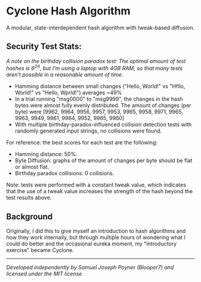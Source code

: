 # Cyclone Hash Algorithm
A modular, state-interdependent hash algorithm with tweak-based diffusion.

## Security Test Stats:
*A note on the birthday collision paradox test: The optimal amount of test hashes is 6<sup>24</sup>, but I'm using a laptop with 4GB RAM, so that many tests aren't possible in a reasonable amount of time.*
- Hamming distance between small changes ("Hello, World!" vs "Hfllo, World!" vs "Hello, Wprld!") averages ~49%
- In a trial running "msg0000" to "msg9999", the changes in the hash bytes were almost fully evenly distributed. The amount of changes (per byte) were [9962, 9964, 9956, 9957, 9953, 9965, 9958, 9971, 9965, 9963, 9949, 9961, 9964, 9952, 9965, 9960]
- With multiple birthday-paradox-influenced collision detection tests with randomly generated input strings, no collisions were found.

For reference: the best scores for each test are the following:
- Hamming distance: 50%.
- Byte Diffusion: graphs of the amount of changes per byte should be flat or almost flat.
- Birthday paradox collisions: 0 collisions.

Note: tests were performed with a constant tweak value, which indicates that the use of a tweak value increases the strength of the hash beyond the test results above.

## Background
Originally, I did this to give myself an introduction to hash algorithms and how they work internally, but through multiple hours of wondering what I could do better and the occasional eureka moment, my "introductory exercise" became Cyclone.

---

*Developed independently by Samuel Joseph Poyner (Blooper7) and licensed under the MIT license*

